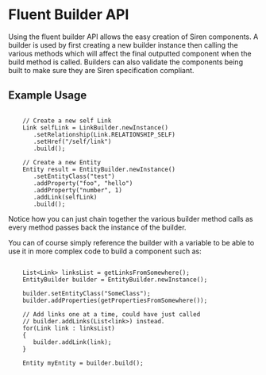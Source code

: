 # Fluent Builder API #

Using the fluent builder API allows the easy creation of Siren components.
A builder is used by first creating a new builder instance then calling the various methods which will affect the final outputted component when the build method is called. Builders can also validate the components being built to make sure they are Siren specification compliant.


## Example Usage ##
```
   
    // Create a new self Link
    Link selfLink = LinkBuilder.newInstance()
       .setRelationship(Link.RELATIONSHIP_SELF)
       .setHref("/self/link")
       .build();

    // Create a new Entity
    Entity result = EntityBuilder.newInstance()
       .setEntityClass("test")
       .addProperty("foo", "hello")
       .addProperty("number", 1)
       .addLink(selfLink)
       .build();
```

Notice how you can just chain together the various builder method calls as every method passes back the instance of the builder.

You can of course simply reference the builder with a variable to be able to use it in more complex code to build a component such as:
```
    
    List<Link> linksList = getLinksFromSomewhere();
    EntityBuilder builder = EntityBuilder.newInstance();

    builder.setEntityClass("SomeClass");
    builder.addProperties(getPropertiesFromSomewhere());
    
    // Add links one at a time, could have just called
    // builder.addLinks(List<link>) instead.
    for(Link link : linksList)
    {
       builder.addLink(link);
    }

    Entity myEntity = builder.build();

```